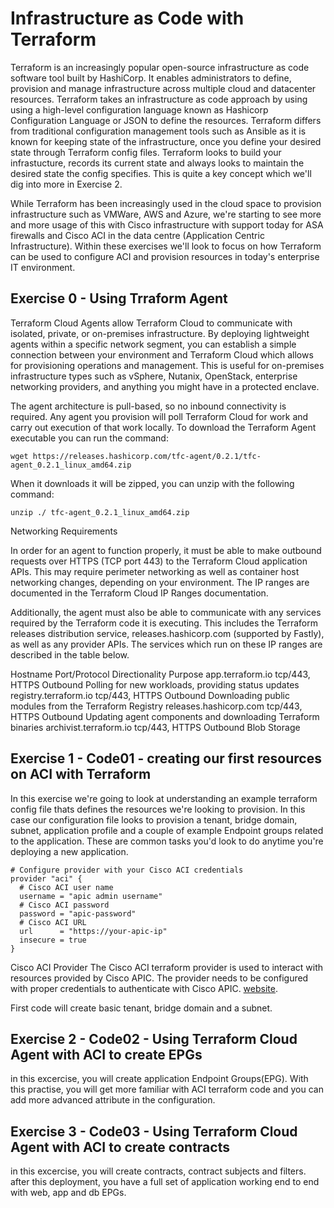 

# Infrastructure as Code with Terraform

Terraform is an increasingly popular open-source infrastructure as code software tool built by HashiCorp. It enables administrators to define, provision and manage infrastructure across multiple cloud and datacenter resources. Terraform takes an infrastructure as code approach by using using a high-level configuration language known as Hashicorp Configuration Language or JSON to define the resources. Terraform differs from traditional configuration management tools such as Ansible as it is known for keeping state of the infrastructure, once you define your desired state through Terraform config files. Terraform looks to build your infrastucture, records its current state and always looks to maintain the desired state the config specifies. This is quite a key concept which we'll dig into more in Exercise 2.

While Terraform has been increasingly used in the cloud space to provision infrastructure such as VMWare, AWS and Azure, we're starting to see more and more usage of this with Cisco infrastructure with support today for ASA firewalls and Cisco ACI in the data centre (Application Centric Infrastructure). Within these exercises we'll look to focus on how Terraform can be used to configure ACI and provision resources in today's enterprise IT environment.

## Exercise 0 - Using Trraform Agent

Terraform Cloud Agents allow Terraform Cloud to communicate with isolated, private, or on-premises infrastructure. By deploying lightweight agents within a specific network segment, you can establish a simple connection between your environment and Terraform Cloud which allows for provisioning operations and management. This is useful for on-premises infrastructure types such as vSphere, Nutanix, OpenStack, enterprise networking providers, and anything you might have in a protected enclave.

The agent architecture is pull-based, so no inbound connectivity is required. Any agent you provision will poll Terraform Cloud for work and carry out execution of that work locally. To download the Terraform Agent executable you can run the command:

```
wget https://releases.hashicorp.com/tfc-agent/0.2.1/tfc-agent_0.2.1_linux_amd64.zip
```

When it downloads it will be zipped, you can unzip with the following command:

```
unzip ./ tfc-agent_0.2.1_linux_amd64.zip
```

Networking Requirements

In order for an agent to function properly, it must be able to make outbound requests over HTTPS (TCP port 443) to the Terraform Cloud application APIs. This may require perimeter networking as well as container host networking changes, depending on your environment. The IP ranges are documented in the Terraform Cloud IP Ranges documentation.

Additionally, the agent must also be able to communicate with any services required by the Terraform code it is executing. This includes the Terraform releases distribution service, releases.hashicorp.com (supported by Fastly), as well as any provider APIs. The services which run on these IP ranges are described in the table below.

Hostname                Port/Protocol	      Directionality	      Purpose
app.terraform.io        tcp/443, HTTPS	    Outbound	            Polling for new workloads, providing status updates
registry.terraform.io   tcp/443, HTTPS	    Outbound	            Downloading public modules from the Terraform Registry
releases.hashicorp.com	tcp/443, HTTPS	    Outbound	            Updating agent components and downloading Terraform binaries
archivist.terraform.io	tcp/443, HTTPS	    Outbound	            Blob Storage

## Exercise 1 - Code01 - creating our first resources on ACI with Terraform

In this exercise we're going to look at understanding an example terraform config file thats defines the resources we're looking to provision. In this case our configuration file looks to provision a tenant, bridge domain, subnet, application profile and a couple of example Endpoint groups related to the application. These are common tasks you'd look to do anytime you're deploying a new application. 



```
# Configure provider with your Cisco ACI credentials
provider "aci" {
  # Cisco ACI user name
  username = "apic admin username"
  # Cisco ACI password
  password = "apic-password"
  # Cisco ACI URL
  url      = "https://your-apic-ip"
  insecure = true
}
```

Cisco ACI Provider
The Cisco ACI terraform provider is used to interact with resources provided by Cisco APIC. The provider needs to be configured with proper credentials to authenticate with Cisco APIC. [website](https://www.terraform.io/docs/providers/aci/index.html).


First code will create basic tenant, bridge domain and a subnet.


## Exercise 2 - Code02 - Using Terraform Cloud Agent with ACI to create EPGs

in this excercise, you will create application Endpoint Groups(EPG). With this practise, you will get more familiar with ACI terraform code and you can add more advanced attribute in the configuration.

## Exercise 3 - Code03 - Using Terraform Cloud Agent with ACI to create contracts
in this excercise, you will create contracts, contract subjects and filters. after this deployment, you have a full set of application working end to end with web, app and db EPGs.

